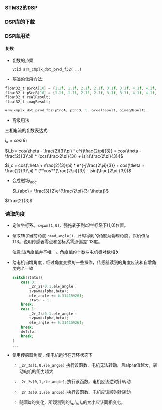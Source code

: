 
### STM32的DSP

### DSP库的下载

### DSP库用法

#### 复数

- 复数的点乘
  
    `void arm_cmplx_dot_prod_f32(...)`
- 基础的使用方法:

```C
float32_t pSrcA[10] = {1.1f, 1.1f, 2.1f, 2.1f, 3.1f, 3.1f, 4.1f, 4.1f, 5.1f, 5.1f};
float32_t pSrcB[10] = {1.1f, 1.1f, 2.1f, 2.1f, 3.1f, 3.1f, 4.1f, 4.1f, 5.1f, 5.1f};
float32_t realResult;
float32_t imagResult;

arm_cmplx_dot_prod_f32(pSrcA, pSrcB, 5, &realResult, &imagResult);
```

- 高级用法

三相电流的复数表达式:

$i_a = cos(\theta)$

$i_b = cos(\theta - \frac{2}{3}\pi) * e^{j\frac{2\pi}{3}} = cos(\theta - \frac{2}{3}\pi) * (cos(\frac{2\pi}{3}) + jsin(\frac{2\pi}{3}))$

$i_c = cos(\theta + \frac{2}{3}\pi) * e^{-j\frac{2\pi}{3}} = cos(\theta + \frac{2}{3}\pi) * (**cos**(\frac{2\pi}{3}) - jsin(\frac{2\pi}{3}))$

- 合成磁场$i_{abc}$

    $i_{abc} = \frac{3}{2}e^{\frac{2\pi}{3} \theta j}$

$\frac{2}{3}$

### 读取角度

- 定位坐标系。`svpwm(1,0)`，强拖转子到$\alpha \beta$坐标系下(1,0)位置。
- 读取转子当前角度 `read_angle()`，此时得到的角度为物理角度。假设值为1.13。说明传感器零点和坐标系零点偏差1.13度。
  
  注意:该角度值并不唯一。角度值的个数与电机极对数相关

- 给电机自增角度，经过角度变换的一些操作，传感器读到的角度应该和自增角度完全一致
  
    ``` C
    switch(statu){
        case 0:
            _2r_2s(0,1,ele_angle);
            svpwm(alpha,beta);
            ele_angle += 0.31415926f;
            statu = 1;
        break;
        case 1:
            _2r_2s(0,1,ele_angle);
            svpwm(alpha,beta);
            ele_angle += 0.31415926f;        
        break;
        delafu:
        break;
    }
    ...
    ```

- 使用传感器角度，使电机运行在开环状态下
  
  - `_2r_2s(1,0,ele_angle)` 执行该函数，电机无法转动。且alpha值越大，转动电机的阻力越大
  
  - `_2r_2s(0,1,ele_angle);`执行该函数，电机应该逆时针转动

  - `_2r_2s(0,1,ele_angle);`执行该函数，电机应该顺时针转动

  - 随着iq的变化，所观测到的$i_a,i_b,i_c$的大小应该同相变化。  










  